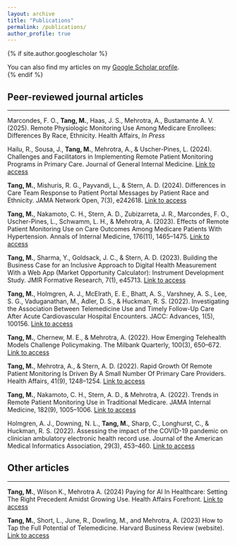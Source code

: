 ```yaml
---
layout: archive
title: "Publications"
permalink: /publications/
author_profile: true
---
```


{% if site.author.googlescholar %}
  <div class="wordwrap">You can also find my articles on my <a href="{{site.author.googlescholar}}">Google Scholar profile</a>.</div>
{% endif %}


## Peer-reviewed journal articles
---
Marcondes, F. O., **Tang, M.**, Haas, J. S., Mehrotra, A., Bustamante A. V. (2025). Remote Physiologic Monitoring Use Among Medicare Enrollees: Differences By Race, Ethnicity. Health Affairs, _In Press_

Hailu, R., Sousa, J., **Tang, M.**, Mehrotra, A., & Uscher-Pines, L. (2024). Challenges and 
Facilitators in Implementing Remote Patient Monitoring Programs in Primary Care. Journal of
General Internal Medicine. [Link to access](https://doi.org/10.1007/s11606-023-08557-x)

**Tang, M.**, Mishuris, R. G., Payvandi, L., & Stern, A. D. (2024). Differences in Care Team
Response to Patient Portal Messages by Patient Race and Ethnicity. JAMA Network Open, 7(3),
e242618. [Link to access](https://doi.org/10.1001/jamanetworkopen.2024.2618)

**Tang, M.**, Nakamoto, C. H., Stern, A. D., Zubizarreta, J. R., Marcondes, F. O., Uscher-Pines, L.,
Schwamm, L. H., & Mehrotra, A. (2023). Effects of Remote Patient Monitoring Use on Care
Outcomes Among Medicare Patients With Hypertension. Annals of Internal Medicine, 176(11),
1465–1475. [Link to access](https://doi.org/10.7326/M23-1182)

**Tang, M.**, Sharma, Y., Goldsack, J. C., & Stern, A. D. (2023). Building the Business Case for an
Inclusive Approach to Digital Health Measurement With a Web App (Market Opportunity
Calculator): Instrument Development Study. JMIR Formative Research, 7(1), e45713.
[Link to access](https://doi.org/10.2196/45713)

**Tang, M.**, Holmgren, A. J., McElrath, E. E., Bhatt, A. S., Varshney, A. S., Lee, S. G.,
Vaduganathan, M., Adler, D. S., & Huckman, R. S. (2022). Investigating the Association Between
Telemedicine Use and Timely Follow-Up Care After Acute Cardiovascular Hospital Encounters.
JACC: Advances, 1(5), 100156. [Link to access](https://doi.org/10.1016/j.jacadv.2022.100156)

**Tang, M.**, Chernew, M. E., & Mehrotra, A. (2022). How Emerging Telehealth Models Challenge
Policymaking. The Milbank Quarterly, 100(3), 650–672. [Link to access](https://doi.org/10.1111/1468-0009.12584)

**Tang, M.**, Mehrotra, A., & Stern, A. D. (2022). Rapid Growth Of Remote Patient Monitoring Is
Driven By A Small Number Of Primary Care Providers. Health Affairs, 41(9), 1248–1254.
[Link to access](https://doi.org/10.1377/hlthaff.2021.02026)

**Tang, M.**, Nakamoto, C. H., Stern, A. D., & Mehrotra, A. (2022). Trends in Remote Patient
Monitoring Use in Traditional Medicare. JAMA Internal Medicine, 182(9), 1005–1006.
[Link to access](https://doi.org/10.1001/jamainternmed.2022.3043)

Holmgren, A. J., Downing, N. L., **Tang, M.**, Sharp, C., Longhurst, C., & Huckman, R. S. (2022).
Assessing the impact of the COVID-19 pandemic on clinician ambulatory electronic health record
use. Journal of the American Medical Informatics Association, 29(3), 453–460.
[Link to access](https://doi.org/10.1093/jamia/ocab268)

## Other articles
---
**Tang, M.**, Wilson K., Mehrotra A. (2024) Paying for AI In Healthcare: Setting The Right
Precedent Amidst Growing Use. Health Affairs Forefront. [Link to access](https://www.healthaffairs.org/content/forefront/paying-artificial-intelligence-health-care-setting-right-precedent-amidst-growing-use)

**Tang, M.**, Short, L., June, R., Dowling, M., and Mehrotra, A. (2023) How to Tap the Full Potential
of Telemedicine. Harvard Business Review (website). [Link to access](https://hbr.org/2023/06/how-to-tap-the-full-potential-of-telemedicine)
